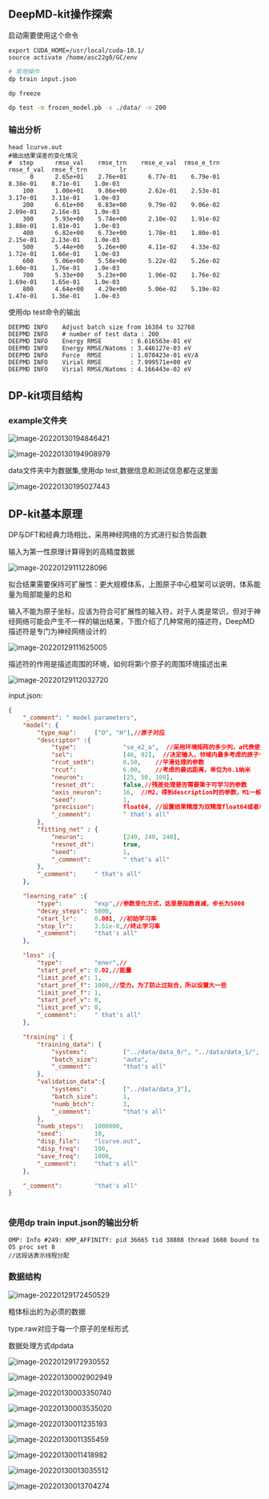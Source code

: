 

## DeepMD-kit操作探索

启动需要使用这个命令

```shell
export CUDA_HOME=/usr/local/cuda-10.1/
source activate /home/asc22g0/GC/env
```

```bash
# 常用操作
dp train input.json

dp freeze 

dp test -m frozen_model.pb -s ./data/ -n 200
```



### 输出分析



```
head lcurve.out 
#输出结果误差的变化情况
#  step      rmse_val    rmse_trn    rmse_e_val  rmse_e_trn    rmse_f_val  rmse_f_trn         lr
      0      2.65e+01    2.76e+01      6.77e-01    6.79e-01      8.38e-01    8.71e-01    1.0e-03
    100      1.00e+01    9.86e+00      2.62e-01    2.53e-01      3.17e-01    3.11e-01    1.0e-03
    200      6.61e+00    6.83e+00      9.79e-02    9.06e-02      2.09e-01    2.16e-01    1.0e-03
    300      5.93e+00    5.74e+00      2.10e-02    1.91e-02      1.88e-01    1.81e-01    1.0e-03
    400      6.82e+00    6.73e+00      1.78e-01    1.80e-01      2.15e-01    2.13e-01    1.0e-03
    500      5.44e+00    5.26e+00      4.11e-02    4.33e-02      1.72e-01    1.66e-01    1.0e-03
    600      5.06e+00    5.58e+00      5.22e-02    5.26e-02      1.60e-01    1.76e-01    1.0e-03
    700      5.33e+00    5.23e+00      1.96e-02    1.76e-02      1.69e-01    1.65e-01    1.0e-03
    800      4.64e+00    4.29e+00      5.06e-02    5.19e-02      1.47e-01    1.36e-01    1.0e-03

```



使用dp test命令的输出

```
DEEPMD INFO    Adjust batch size from 16384 to 32768
DEEPMD INFO    # number of test data : 200 
DEEPMD INFO    Energy RMSE        : 6.616563e-01 eV
DEEPMD INFO    Energy RMSE/Natoms : 3.446127e-03 eV
DEEPMD INFO    Force  RMSE        : 1.070423e-01 eV/A
DEEPMD INFO    Virial RMSE        : 7.999571e+00 eV
DEEPMD INFO    Virial RMSE/Natoms : 4.166443e-02 eV
```





## DP-kit项目结构

### example文件夹

![image-20220130194846421](C:\Users\86183\AppData\Roaming\Typora\typora-user-images\image-20220130194846421.png)

![image-20220130194908979](C:\Users\86183\AppData\Roaming\Typora\typora-user-images\image-20220130194908979.png)

data文件夹中为数据集,使用dp test,数据信息和测试信息都在这里面	

![image-20220130195027443](C:\Users\86183\AppData\Roaming\Typora\typora-user-images\image-20220130195027443.png)









## DP-kit基本原理



DP与DFT和经典力场相比，采用神经网络的方式进行拟合势函数



输入为第一性原理计算得到的高精度数据

![image-20220129111228096](C:\Users\86183\AppData\Roaming\Typora\typora-user-images\image-20220129111228096.png)



拟合结果需要保持可扩展性：更大规模体系，上图原子中心框架可以说明，体系能量为局部能量的总和



输入不能为原子坐标，应该为符合可扩展性的输入符，对于人类是常识，但对于神经网络可能会产生不一样的输出结果，下图介绍了几种常用的描述符，DeepMD描述符是专门为神经网络设计的

![image-20220129111625005](C:\Users\86183\AppData\Roaming\Typora\typora-user-images\image-20220129111625005.png)



描述符的作用是描述周围的环境，如何将第i个原子的周围环境描述出来

![image-20220129112032720](C:\Users\86183\AppData\Roaming\Typora\typora-user-images\image-20220129112032720.png)





























input.json:

```json
{
    "_comment": " model parameters",
    "model": {
        "type_map":     ["O", "H"],//原子对应	
        "descriptor" :{
            "type":             "se_e2_a",  //采用环境矩阵的多少列，a代表使用全部的列
            "sel":              [46, 92],  //决定输入，邻域内最多考虑的原子个数，保持输入的一致性，不要调太大
            "rcut_smth":        0.50,    //平滑处理的参数
            "rcut":             6.00,    //考虑的最远距离，单位为0.1纳米
            "neuron":           [25, 50, 100],
            "resnet_dt":        false,//残差处理是否需要乘于可学习的参数
            "axis_neuron":      16,  //M2，得到description时的参数，M1一般比较大，M2取16
            "seed":             1,
            "precision":        float64, //设置结果精度为双精度float64或者单精度float32
            "_comment":         " that's all"
        },
        "fitting_net" : {
            "neuron":           [240, 240, 240],
            "resnet_dt":        true,
            "seed":             1,
            "_comment":         " that's all"
        },
        "_comment":     " that's all"
    },

    "learning_rate" :{
        "type":         "exp",//参数变化方式，这里是指数衰减，步长为5000
        "decay_steps":  5000,
        "start_lr":     0.001, //初始学习率
        "stop_lr":      3.51e-8,//终止学习率
        "_comment":     "that's all"
    },

    "loss" :{
        "type":         "ener",//
        "start_pref_e": 0.02,//能量
        "limit_pref_e": 1,
        "start_pref_f": 1000,//受力，为了防止过拟合，所以设置大一些
        "limit_pref_f": 1,
        "start_pref_v": 0,
        "limit_pref_v": 0,
        "_comment":     " that's all"
    },

    "training" : {
        "training_data": {
            "systems":          ["../data/data_0/", "../data/data_1/", "../data/data_2/"],
            "batch_size":       "auto",
            "_comment":         "that's all"
        },
        "validation_data":{
            "systems":          ["../data/data_3"],
            "batch_size":       1,
            "numb_btch":        3,
            "_comment":         "that's all"
        },
        "numb_steps":   1000000,
        "seed":         10,
        "disp_file":    "lcurve.out",
        "disp_freq":    100,
        "save_freq":    1000,
        "_comment":     "that's all"
    },

    "_comment":         "that's all"
}
 

```





### 使用dp train input.json的输出分析

```
OMP: Info #249: KMP_AFFINITY: pid 36665 tid 38808 thread 1608 bound to OS proc set 8
//这段话表示线程分配
```







### 数据结构

![image-20220129172450529](C:\Users\86183\AppData\Roaming\Typora\typora-user-images\image-20220129172450529.png)

粗体标出的为必须的数据

type.raw对应于每一个原子的坐标形式



数据处理方式dpdata

![image-20220129172930552](C:\Users\86183\AppData\Roaming\Typora\typora-user-images\image-20220129172930552.png)





![image-20220130002902949](C:\Users\86183\AppData\Roaming\Typora\typora-user-images\image-20220130002902949.png)





![image-20220130003350740](C:\Users\86183\AppData\Roaming\Typora\typora-user-images\image-20220130003350740.png)

![image-20220130003535020](C:\Users\86183\AppData\Roaming\Typora\typora-user-images\image-20220130003535020.png)



![image-20220130011235193](C:\Users\86183\AppData\Roaming\Typora\typora-user-images\image-20220130011235193.png)



![image-20220130011355459](C:\Users\86183\AppData\Roaming\Typora\typora-user-images\image-20220130011355459.png)

![image-20220130011418982](C:\Users\86183\AppData\Roaming\Typora\typora-user-images\image-20220130011418982.png)





![image-20220130013035512](C:\Users\86183\AppData\Roaming\Typora\typora-user-images\image-20220130013035512.png)

![image-20220130013704274](C:\Users\86183\AppData\Roaming\Typora\typora-user-images\image-20220130013704274.png)

 



